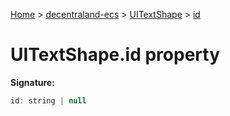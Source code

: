 [Home](./index) &gt; [decentraland-ecs](./decentraland-ecs.md) &gt; [UITextShape](./decentraland-ecs.uitextshape.md) &gt; [id](./decentraland-ecs.uitextshape.id.md)

# UITextShape.id property


**Signature:**
```javascript
id: string | null
```
